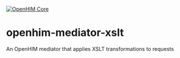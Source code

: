 [![OpenHIM Core](https://img.shields.io/badge/openhim--core-1.4%2B-brightgreen.svg)](http://openhim.readthedocs.org/en/latest/user-guide/versioning.html)

# openhim-mediator-xslt
An OpenHIM mediator that applies XSLT transformations to requests
